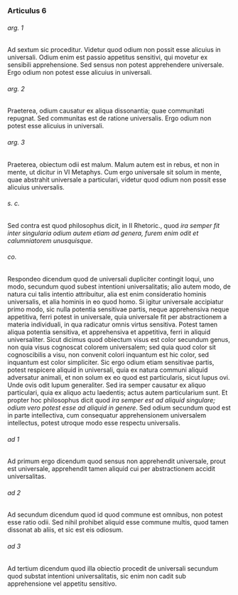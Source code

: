 ### Articulus 6

###### arg. 1
Ad sextum sic proceditur. Videtur quod odium non possit esse alicuius in universali. Odium enim est passio appetitus sensitivi, qui movetur ex sensibili apprehensione. Sed sensus non potest apprehendere universale. Ergo odium non potest esse alicuius in universali.

###### arg. 2
Praeterea, odium causatur ex aliqua dissonantia; quae communitati repugnat. Sed communitas est de ratione universalis. Ergo odium non potest esse alicuius in universali.

###### arg. 3
Praeterea, obiectum odii est malum. Malum autem est in rebus, et non in mente, ut dicitur in VI Metaphys. Cum ergo universale sit solum in mente, quae abstrahit universale a particulari, videtur quod odium non possit esse alicuius universalis.

###### s. c.
Sed contra est quod philosophus dicit, in II Rhetoric., quod *ira semper fit inter singularia odium autem etiam ad genera, furem enim odit et calumniatorem unusquisque*.

###### co.
Respondeo dicendum quod de universali dupliciter contingit loqui, uno modo, secundum quod subest intentioni universalitatis; alio autem modo, de natura cui talis intentio attribuitur, alia est enim consideratio hominis universalis, et alia hominis in eo quod homo. Si igitur universale accipiatur primo modo, sic nulla potentia sensitivae partis, neque apprehensiva neque appetitiva, ferri potest in universale, quia universale fit per abstractionem a materia individuali, in qua radicatur omnis virtus sensitiva. Potest tamen aliqua potentia sensitiva, et apprehensiva et appetitiva, ferri in aliquid universaliter. Sicut dicimus quod obiectum visus est color secundum genus, non quia visus cognoscat colorem universalem; sed quia quod color sit cognoscibilis a visu, non convenit colori inquantum est hic color, sed inquantum est color simpliciter. Sic ergo odium etiam sensitivae partis, potest respicere aliquid in universali, quia ex natura communi aliquid adversatur animali, et non solum ex eo quod est particularis, sicut lupus ovi. Unde ovis odit lupum generaliter. Sed ira semper causatur ex aliquo particulari, quia ex aliquo actu laedentis; actus autem particularium sunt. Et propter hoc philosophus dicit quod *ira semper est ad aliquid singulare; odium vero potest esse ad aliquid in genere*. Sed odium secundum quod est in parte intellectiva, cum consequatur apprehensionem universalem intellectus, potest utroque modo esse respectu universalis.

###### ad 1
Ad primum ergo dicendum quod sensus non apprehendit universale, prout est universale, apprehendit tamen aliquid cui per abstractionem accidit universalitas.

###### ad 2
Ad secundum dicendum quod id quod commune est omnibus, non potest esse ratio odii. Sed nihil prohibet aliquid esse commune multis, quod tamen dissonat ab aliis, et sic est eis odiosum.

###### ad 3
Ad tertium dicendum quod illa obiectio procedit de universali secundum quod substat intentioni universalitatis, sic enim non cadit sub apprehensione vel appetitu sensitivo.

